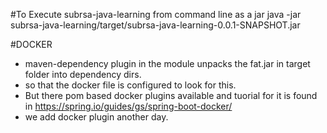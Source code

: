 #To Execute subrsa-java-learning from command line as a jar
java -jar subrsa-java-learning/target/subrsa-java-learning-0.0.1-SNAPSHOT.jar

#DOCKER
- maven-dependency plugin in the module unpacks the fat.jar in target folder into dependency dirs.
- so that the docker file is configured to look for this.
- But there pom based docker plugins available  and tuorial for it is found in
		 https://spring.io/guides/gs/spring-boot-docker/
- we add docker plugin another day.